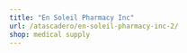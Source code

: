 ```yaml
---
title: "En Soleil Pharmacy Inc"
url: /atascadero/en-soleil-pharmacy-inc-2/
shop: medical supply
---
```

